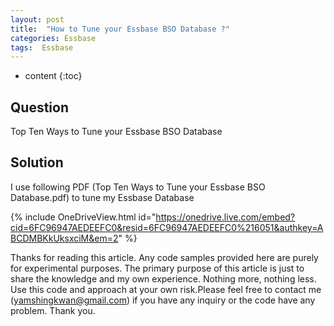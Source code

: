 ```yaml
---
layout: post
title:  "How to Tune your Essbase BSO Database ?"
categories: Essbase
tags:  Essbase
---
```

* content
{:toc}


## Question

Top Ten Ways to Tune your Essbase BSO Database 





## Solution


I use following PDF (Top Ten Ways to Tune your Essbase BSO Database.pdf) to tune my Essbase Database


{% include OneDriveView.html id="https://onedrive.live.com/embed?cid=6FC96947AEDEEFC0&resid=6FC96947AEDEEFC0%216051&authkey=ABCDMBKkUksxciM&em=2" %}
 


Thanks for reading this article. Any code samples provided here are purely for experimental purposes. The primary purpose of this article is just to share the knowledge and my own experience. Nothing more, nothing less. Use this code and approach at your own risk.Please feel free to contact me (yamshingkwan@gmail.com) if you have any inquiry or the code have any problem. Thank you.
